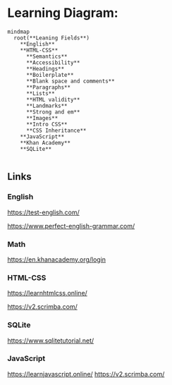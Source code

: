 # Learning Diagram:


```mermaid
mindmap
  root(**Leaning Fields**)
    **English**
    **HTML-CSS**
      **Semantics**
      **Accessibility**
      **Headings**
      **Boilerplate**
      **Blank space and comments**
      **Paragraphs**
      **Lists**
      **HTML validity**
      **Landmarks**
      **Strong and em**
      **Images**
      **Intro CSS**
      **CSS Inheritance**
    **JavaScript**
    **Khan Academy**
    **SQLite**
    
```

## Links

### English

https://test-english.com/

https://www.perfect-english-grammar.com/

### Math

https://en.khanacademy.org/login

### HTML-CSS

https://learnhtmlcss.online/

https://v2.scrimba.com/

### SQLite

https://www.sqlitetutorial.net/

### JavaScript

https://learnjavascript.online/
https://v2.scrimba.com/
